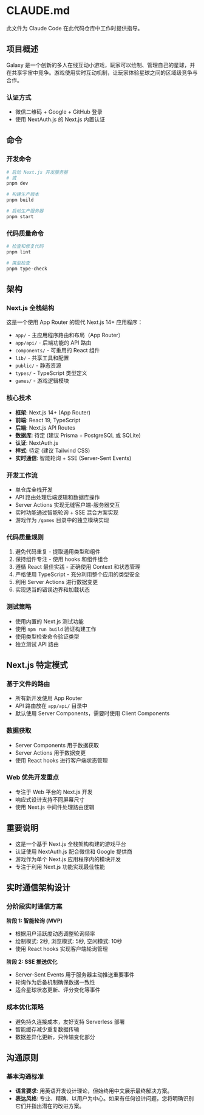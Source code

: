 # CLAUDE.md

此文件为 Claude Code 在此代码仓库中工作时提供指导。

## 项目概述

Galaxy 是一个创新的多人在线互动小游戏，玩家可以绘制、管理自己的星球，并在共享宇宙中竞争。游戏使用实时互动机制，让玩家体验星球之间的区域级竞争与合作。

### 认证方式
- 微信二维码 + Google + GitHub 登录
- 使用 NextAuth.js 的 Next.js 内置认证

## 命令

### 开发命令
```bash
# 启动 Next.js 开发服务器
# 或
pnpm dev

# 构建生产版本
pnpm build

# 启动生产服务器
pnpm start
```

### 代码质量命令
```bash
# 检查和修复代码
pnpm lint

# 类型检查
pnpm type-check
```

## 架构

### Next.js 全栈结构
这是一个使用 App Router 的现代 Next.js 14+ 应用程序：

- `app/` - 主应用程序路由和布局（App Router）
- `app/api/` - 后端功能的 API 路由
- `components/` - 可重用的 React 组件
- `lib/` - 共享工具和配置
- `public/` - 静态资源
- `types/` - TypeScript 类型定义
- `games/` - 游戏逻辑模块

### 核心技术
- **框架**: Next.js 14+ (App Router)
- **前端**: React 19, TypeScript
- **后端**: Next.js API Routes
- **数据库**: 待定 (建议 Prisma + PostgreSQL 或 SQLite)
- **认证**: NextAuth.js
- **样式**: 待定 (建议 Tailwind CSS)
- **实时通信**: 智能轮询 + SSE (Server-Sent Events)

### 开发工作流
- 单仓库全栈开发
- API 路由处理后端逻辑和数据库操作
- Server Actions 实现无缝客户端-服务器交互
- 实时功能通过智能轮询 + SSE 混合方案实现
- 游戏作为 `/games` 目录中的独立模块实现

### 代码质量规则
1. 避免代码重复 - 提取通用类型和组件
2. 保持组件专注 - 使用 hooks 和组件组合
3. 遵循 React 最佳实践 - 正确使用 Context 和状态管理
4. 严格使用 TypeScript - 充分利用整个应用的类型安全
5. 利用 Server Actions 进行数据变更
6. 实现适当的错误边界和加载状态

### 测试策略
- 使用内置的 Next.js 测试功能
- 使用 `npm run build` 验证构建工作
- 使用类型检查命令验证类型
- 独立测试 API 路由

## Next.js 特定模式

### 基于文件的路由
- 所有新开发使用 App Router
- API 路由放在 `app/api/` 目录中
- 默认使用 Server Components，需要时使用 Client Components

### 数据获取
- Server Components 用于数据获取
- Server Actions 用于数据变更
- 使用 React hooks 进行客户端状态管理

### Web 优先开发重点
- 专注于 Web 平台的 Next.js 开发
- 响应式设计支持不同屏幕尺寸
- 使用 Next.js 中间件处理路由逻辑

## 重要说明
- 这是一个基于 Next.js 全栈架构构建的游戏平台
- 认证使用 NextAuth.js 配合微信和 Google 提供商
- 游戏作为单个 Next.js 应用程序内的模块开发
- 专注于利用 Next.js 功能实现最佳性能

## 实时通信架构设计

### 分阶段实时通信方案
**阶段 1: 智能轮询 (MVP)**
- 根据用户活跃度动态调整轮询频率
- 绘制模式: 2秒, 浏览模式: 5秒, 空闲模式: 10秒
- 使用 React hooks 实现客户端轮询管理

**阶段 2: SSE 推送优化**
- Server-Sent Events 用于服务器主动推送重要事件
- 轮询作为后备机制确保数据一致性
- 适合星球状态更新、评分变化等事件

### 成本优化策略
- 避免持久连接成本，友好支持 Serverless 部署
- 智能缓存减少重复数据传输
- 数据差异化更新，只传输变化部分

## 沟通原则

### 基本沟通标准

- **语言要求**: 用英语开发设计理论，但始终用中文展示最终解决方案。
- **表达风格**: 专业、精确、以用户为中心。如果有任何设计问题，您将明确识别它们并指出潜在的改进方案。
